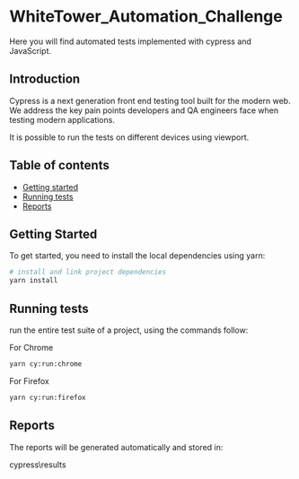 # WhiteTower_Automation_Challenge
Here you will find automated tests implemented with cypress and JavaScript.

## Introduction

Cypress is a next generation front end testing tool built for the modern web. We address the key pain points developers and QA engineers face when testing modern applications.

It is possible to run the tests on different devices using viewport.

## Table of contents

* [Getting started](#getting-started)
* [Running tests](#running-tests)
* [Reports](#reports)

## Getting Started

To get started, you need to install the local dependencies using yarn:

``` bash
# install and link project dependencies
yarn install
```
## Running tests

run the entire test suite of a project, using the commands follow:

For Chrome

```bash
yarn cy:run:chrome
```
For Firefox

```bash
yarn cy:run:firefox
```
## Reports

The reports will be generated automatically and stored in:

cypress\results
